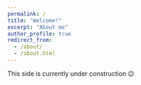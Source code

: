 ```yaml
---
permalink: /
title: "Welcome!"
excerpt: "About me"
author_profile: true
redirect_from: 
  - /about/
  - /about.html
---
```

This side is currently under construction :wink:
